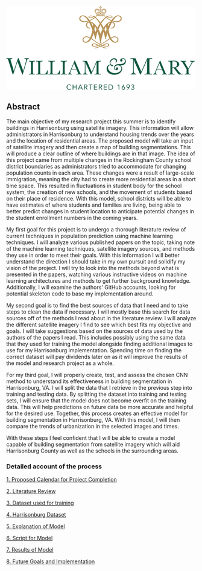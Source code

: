 ![](wm_logo2.png)
## Abstract
The main objective of my research project this summer is to identify buildings in Harrisonburg using satellite imagery. This information will allow administrators in Harrisonburg to understand housing trends over the years and the location of residential areas. The proposed model will take an input of satellite imagery and then create a map of building segmentations. This will produce a clear outline of where buildings are in that image. The idea of this project came from multiple changes in the Rockingham County school district boundaries as administrators tried to accommodate for changing population counts in each area. These changes were a result of large-scale immigration, meaning the city had to create more residential areas in a short time space. This resulted in fluctuations in student body for the school system, the creation of new schools, and the movement of students based on their place of residence. With this model, school districts will be able to have estimates of where students and families are living, being able to better predict changes in student location to anticipate potential changes in the student enrollment numbers in the coming years.

My first goal for this project is to undergo a thorough literature review of current techniques in population prediction using machine learning techniques. I will analyze various published papers on the topic, taking note of the machine learning techniques, satellite imagery sources, and methods they use in order to meet their goals. With this information I will better understand the direction I should take in my own pursuit and solidify my vision of the project. I will try to look into the methods beyond what is presented in the papers, watching various instructive videos on machine learning architectures and methods to get further background knowledge. Additionally, I will examine the authors' GitHub accounts, looking for potential skeleton code to base my implementation around.

My second goal is to find the best sources of data that I need and to take steps to clean the data if necessary. I will mostly base this search for data sources off of the methods I read about in the literature review. I will analyze the different satellite imagery I find to see which best fits my objective and goals. I will take suggestions based on the sources of data used by the authors of the papers I read. This includes possibly using the same data that they used for training the model alongside finding additional images to use for my Harrisonburg implementation. Spending time on finding the correct dataset will pay dividends later on as it will improve the results of the model and research project as a whole. 

For my third goal, I will properly create, test, and assess the chosen CNN method to understand its effectiveness in building segmentation in Harrisonburg, VA. I will split the data that I retrieve in the previous step into training and testing data. By splitting the dataset into training and testing sets, I will ensure that the model does not become overfit on the training data. This will help predictions on future data be more accurate and helpful for the desired use. Together, this process creates an effective model for building segmentation in Harrisonburg, VA. With this model, I will then compare the trends of urbanization in the selected images and times.

With these steps I feel confident that I will be able to create a model capable of building segmentation from satellite imagery which will aid Harrisonburg County as well as the schools in the surrounding areas. 

### Detailed account of the process
[1. Proposed Calendar for Project Completion](calendar.md)

[2. Literature Review](litreview.md)

[3. Dataset used for training](dataset.md)

[4. Harrisonburg Dataset](hdataset.md)

[5. Explanation of Model](model.md)

[6. Script for Model](script.md)

[7. Results of Model](results.md)

[8. Future Goals and Implementation](future.md)
